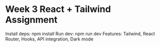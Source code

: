 # Week 3 React + Tailwind Assignment
Install deps: npm install
Run dev: npm run dev
Features: Tailwind, React Router, Hooks, API integration, Dark mode
